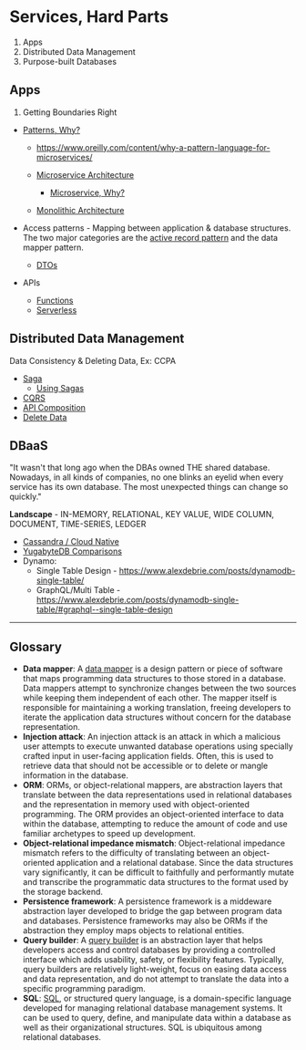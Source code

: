 # Services, Hard Parts

1. Apps
2. Distributed Data Management
3. Purpose-built Databases

## Apps
1. Getting Boundaries Right
* [Patterns, Why?](https://en.wikipedia.org/wiki/Software_design_pattern)
    * https://www.oreilly.com/content/why-a-pattern-language-for-microservices/
 
  * [Microservice Architecture](https://microservices.io/patterns/microservices.html)
    * [Microservice, Why?](https://chrisrichardson.net/post/microservices/2020/02/18/why-microservices-part-1.html)
  * [Monolithic Architecture](https://microservices.io/patterns/monolithic.html)
* Access patterns - Mapping between application & database structures. The two major categories are the [active record pattern](http://calpaterson.com/activerecord.html) and the data mapper pattern.
  * [DTOs](https://martinfowler.com/eaaCatalog/dataTransferObject.html)

* APIs  
  * [Functions](https://flink.apache.org/stateful-functions.html)
  * [Serverless](https://cloudstate.io)
  
## Distributed Data Management
Data Consistency & Deleting Data, Ex: CCPA
* [Saga](https://microservices.io/patterns/data/saga.html)
  * [Using Sagas](https://chrisrichardson.net/post/microservices/2019/07/09/developing-sagas-part-1.html)
* [CQRS](https://microservices.io/patterns/data/cqrs.html)
* [API Composition](https://microservices.io/patterns/data/api-composition.html)
* [Delete Data](https://blog.twitter.com/engineering/en_us/topics/infrastructure/2020/deleting-data-distributed-throughout-your-microservices-architecture.html) 

## DBaaS 

"It wasn't that long ago when the DBAs owned THE shared database. Nowadays, in all kinds of companies, no one blinks an eyelid when every service has its own database. The most unexpected things can change so quickly."

**Landscape** - IN-MEMORY, RELATIONAL, KEY VALUE, WIDE COLUMN, DOCUMENT, TIME-SERIES, LEDGER

* [Cassandra / Cloud Native](https://www.datastax.com/blog/2020/05/why-astra-good-cassandra)
* [YugabyteDB Comparisons](https://docs.yugabyte.com/latest/comparisons/)
* Dynamo:
  * Single Table Design - https://www.alexdebrie.com/posts/dynamodb-single-table/
  * GraphQL/Multi Table - https://www.alexdebrie.com/posts/dynamodb-single-table/#graphql--single-table-design

---
## Glossary 

* **Data mapper**: A [data mapper](https://www.martinfowler.com/eaaCatalog/dataMapper.html) is a design pattern or piece of software that maps programming data structures to those stored in a database. Data mappers attempt to synchronize changes between the two sources while keeping them independent of each other. The mapper itself is responsible for maintaining a working translation, freeing developers to iterate the application data structures without concern for the database representation.
* **Injection attack**: An injection attack is an attack in which a malicious user attempts to execute unwanted database operations using specially crafted input in user-facing application fields. Often, this is used to retrieve data that should not be accessible or to delete or mangle information in the database.
* **ORM**: ORMs, or object-relational mappers, are abstraction layers that translate between the data representations used in relational databases and the representation in memory used with object-oriented programming. The ORM provides an object-oriented interface to data within the database, attempting to reduce the amount of code and use familiar archetypes to speed up development.
* **Object-relational impedance mismatch**: Object-relational impedance mismatch refers to the difficulty of translating between an object-oriented application and a relational database. Since the data structures vary significantly, it can be difficult to faithfully and performantly mutate and transcribe the programmatic data structures to the format used by the storage backend.
* **Persistence framework**: A persistence framework is a middeware abstraction layer developed to bridge the gap between program data and databases. Persistence frameworks may also be ORMs if the abstraction they employ maps objects to relational entities.
* **Query builder**: A [query builder](https://softwareengineering.stackexchange.com/questions/138115/what-are-the-advantages-to-using-sql-query-builders) is an abstraction layer that helps developers access and control databases by providing a controlled interface which adds usability, safety, or flexibility features. Typically, query builders are relatively light-weight, focus on easing data access and data representation, and do not attempt to translate the data into a specific programming paradigm.
* **SQL**: [SQL](https://en.wikipedia.org/wiki/SQL), or structured query language, is a domain-specific language developed for managing relational database management systems. It can be used to query, define, and manipulate data within a database as well as their organizational structures. SQL is ubiquitous among relational databases.
